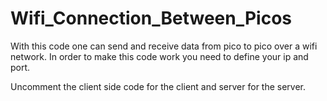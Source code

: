 # Wifi_Connection_Between_Picos
With this code one can send and receive data from pico to pico over a wifi network.
In order to make this code work you need to define your ip and port. 

Uncomment the client side code for the client and server for the server.
